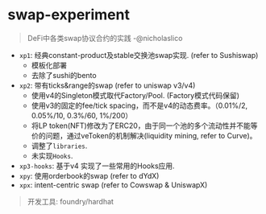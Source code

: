 # swap-experiment
> DeFi中各类swap协议合约的实践 -@nicholaslico

- `xp1`: 经典constant-product及stable交换池swap实现. (refer to Sushiswap)
    - 模板化部署
    - 去除了sushi的bento
- `xp2`: 带有ticks&range的swap (refer to uniswap v3/v4)
    - 使用v4的Singleton模式取代Factory/Pool. (Factory模式代码保留)
    - 使用v3的固定的fee/tick spacing，而不是v4的动态费率。（0.01%/2, 0.05%/10, 0.3%/60, 1%/200）
    - 将LP token(NFT)修改为了ERC20，由于同一个池的多个流动性并不能等价的问题，通过veToken的机制解决(liquidity mining, refer to Curve)。
    - 调整了`libraries`.
    - 未实现`Hooks`.
- `xp3-hooks`: 基于v4 实现了一些常用的Hooks应用.
- `xpy`: 使用orderbook的swap (refer to dYdX)
- `xpx`: intent-centric swap (refer to Cowswap & UniswapX)

> 开发工具: foundry/hardhat